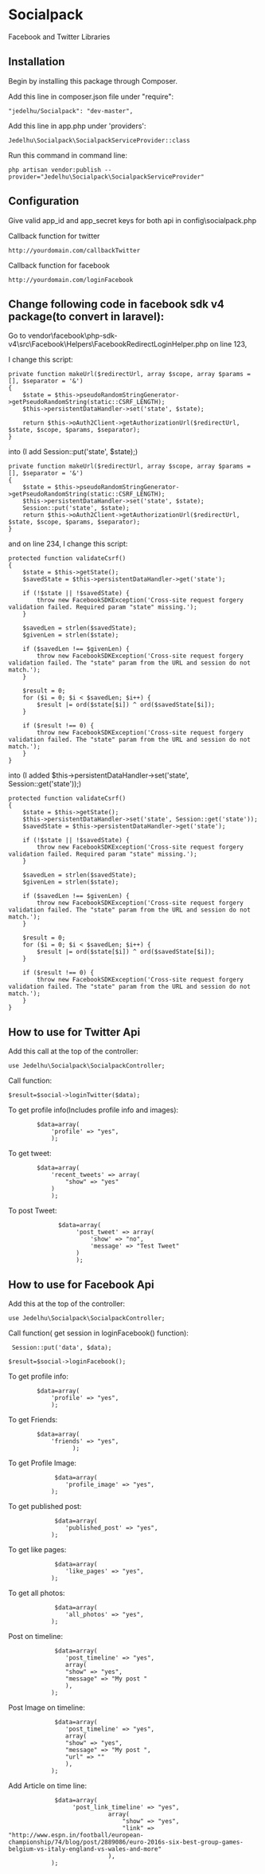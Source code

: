 # Socialpack
Facebook and Twitter Libraries

## Installation

Begin by installing this package through Composer.

Add this line in composer.json file under "require":

```
"jedelhu/Socialpack": "dev-master",
```

Add this line in app.php under 'providers':

```
Jedelhu\Socialpack\SocialpackServiceProvider::class
```

Run this command in  command line:

```
php artisan vendor:publish --provider="Jedelhu\Socialpack\SocialpackServiceProvider"
```
## Configuration


Give valid app_id and app_secret keys for both api in config\socialpack.php


Callback function for twitter

```
http://yourdomain.com/callbackTwitter
```

Callback function for facebook

```
http://yourdomain.com/loginFacebook
```

## Change following code in facebook sdk v4 package(to convert in laravel):

Go to vendor\facebook\php-sdk-v4\src\Facebook\Helpers\FacebookRedirectLoginHelper.php on line 123,

I change this script:
```
private function makeUrl($redirectUrl, array $scope, array $params = [], $separator = '&')
{
    $state = $this->pseudoRandomStringGenerator->getPseudoRandomString(static::CSRF_LENGTH);
    $this->persistentDataHandler->set('state', $state);

    return $this->oAuth2Client->getAuthorizationUrl($redirectUrl, $state, $scope, $params, $separator);
}
```

into (I add Session::put('state', $state);)
```
private function makeUrl($redirectUrl, array $scope, array $params = [], $separator = '&')
{
    $state = $this->pseudoRandomStringGenerator->getPseudoRandomString(static::CSRF_LENGTH);
    $this->persistentDataHandler->set('state', $state);
    Session::put('state', $state);
    return $this->oAuth2Client->getAuthorizationUrl($redirectUrl, $state, $scope, $params, $separator);
}
```

and on line 234, I change this script:
```
protected function validateCsrf()
{
    $state = $this->getState();
    $savedState = $this->persistentDataHandler->get('state');

    if (!$state || !$savedState) {
        throw new FacebookSDKException('Cross-site request forgery validation failed. Required param "state" missing.');
    }

    $savedLen = strlen($savedState);
    $givenLen = strlen($state);

    if ($savedLen !== $givenLen) {
        throw new FacebookSDKException('Cross-site request forgery validation failed. The "state" param from the URL and session do not match.');
    }

    $result = 0;
    for ($i = 0; $i < $savedLen; $i++) {
        $result |= ord($state[$i]) ^ ord($savedState[$i]);
    }

    if ($result !== 0) {
        throw new FacebookSDKException('Cross-site request forgery validation failed. The "state" param from the URL and session do not match.');
    }
}
```
into (I added $this->persistentDataHandler->set('state', Session::get('state'));)
```
protected function validateCsrf()
{
    $state = $this->getState();
    $this->persistentDataHandler->set('state', Session::get('state'));
    $savedState = $this->persistentDataHandler->get('state');

    if (!$state || !$savedState) {
        throw new FacebookSDKException('Cross-site request forgery validation failed. Required param "state" missing.');
    }

    $savedLen = strlen($savedState);
    $givenLen = strlen($state);

    if ($savedLen !== $givenLen) {
        throw new FacebookSDKException('Cross-site request forgery validation failed. The "state" param from the URL and session do not match.');
    }

    $result = 0;
    for ($i = 0; $i < $savedLen; $i++) {
        $result |= ord($state[$i]) ^ ord($savedState[$i]);
    }

    if ($result !== 0) {
        throw new FacebookSDKException('Cross-site request forgery validation failed. The "state" param from the URL and session do not match.');
    }
}
```

## How to use for Twitter Api

Add this call at the top of the controller:

```
use Jedelhu\Socialpack\SocialpackController;
```

Call function:
```
$result=$social->loginTwitter($data);
```

To get profile info(Includes profile info and images):

```
        $data=array(
            'profile' => "yes",
            );
```

To get tweet:

```
        $data=array(
            'recent_tweets' => array(
                "show" => "yes"
            )
            );
```
To post Tweet:

```
              $data=array(
                   'post_tweet' => array(
                       'show' => "no",
                       'message' => "Test Tweet"
                   )
                   );
```

## How to use for Facebook Api

Add this at the top of the controller:
```
use Jedelhu\Socialpack\SocialpackController;
```

Call function( get session in loginFacebook() function):
```
 Session::put('data', $data);

$result=$social->loginFacebook();

```

To get profile info:

```
        $data=array(
            'profile' => "yes",
            );
```

To get Friends:

```
        $data=array(
            'friends' => "yes",
                  );
```
To get Profile Image:

```
             $data=array(
                'profile_image' => "yes",
            );
```
To get published post:

```
             $data=array(
                'published_post' => "yes",
            );
```
To get like pages:

```
             $data=array(
                'like_pages' => "yes",
            );
```
To get all photos:

```
             $data=array(
                'all_photos' => "yes",
            );
```

Post on timeline:

```
             $data=array(
                'post_timeline' => "yes",
                array(
                "show" => "yes",
                "message" => "My post "
                ),
            );
```
Post Image on timeline:

```
             $data=array(
                'post_timeline' => "yes",
                array(
                "show" => "yes",
                "message" => "My post ",
                "url" => ""
                ),
            );
```
Add Article on time line:

```
             $data=array(
                  'post_link_timeline' => "yes",
                            array(
                                "show" => "yes",
                                "link" => "http://www.espn.in/football/european-championship/74/blog/post/2889086/euro-2016s-six-best-group-games-belgium-vs-italy-england-vs-wales-and-more"
                            ),
            );
```